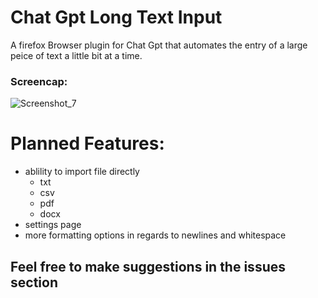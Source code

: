 # Chat Gpt Long Text Input
 A firefox Browser plugin for Chat Gpt that automates the entry of a large peice of text a little bit at a time.
 
### Screencap:
![Screenshot_7](https://user-images.githubusercontent.com/41876584/235541928-949d0f78-0c3f-4737-bd4d-c91d435435e1.png)

# Planned Features:
- ablility to import file directly
    - txt
    - csv
    - pdf 
    - docx
- settings page
- more formatting options in regards to newlines and whitespace

## Feel free to make suggestions in the issues section
